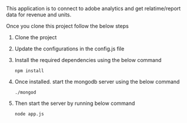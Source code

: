 This application is to connect to adobe analytics and get relatime/report data for revenue and units.

Once you clone this project follow the below steps

1. Clone the project
2. Update the configurations in the config.js file
3. Install the required dependencies using the below command

    ``` npm install ```

4. Once installed. start the mongodb server using the below command

    ```./mongod```

5. Then start the server by running below command

    ``` node app.js ```
